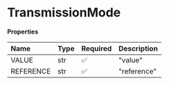 # TransmissionMode

**Properties**

| Name      | Type | Required | Description |
| :-------- | :--- | :------- | :---------- |
| VALUE     | str  | ✅       | "value"     |
| REFERENCE | str  | ✅       | "reference" |

<!-- This file was generated by liblab | https://liblab.com/ -->
